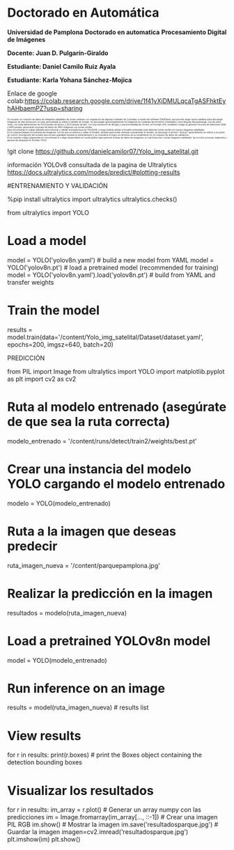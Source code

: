 # Doctorado en Automática
**Universidad de Pamplona**
**Doctorado en automatica**
**Procesamiento Digital de Imágenes**

**Docente: Juan D. Pulgarín-Giraldo**

**Estudiante: Daniel Camilo Ruiz Ayala**

**Estudiante: Karla Yohana Sánchez-Mojica**

Enlace de google colab:https://colab.research.google.com/drive/1f41yXjDMULqcaTgASFhktEyhAHbaemPZ?usp=sharing

<div style="font-size: 5px;">Se recopilo un conjunto de datos de imágenes satelitales de zonas urbanas con vegetación de algunas ciudades de Colombia, a través del software SASPlanet, que permite elegir varios satélites para descargar imágenes de alta resolución; en esta oportunidad se utiliza el satélite de Google. Se descargan aproximadamente 52 imágenes de ciudades del territorio Colombiano como Bogotá, Bucaramanga, Cúcuta entra otras, con unas dimensiones de 5333 pixeles de ancho y 2573 pixeles de alto, con una resolución de 96 ppp y una profundidad de 24 bits, en formato JPG, mediante código se generan recortes de dimensión (640 x 640) pixeles, generando una base de datos de 1462 imágenes con zonas verdes.</div>

<div style="font-size: 5px;">Aqui encontraras el codigo utilizado para entrenar y validar la arquitectura de YOLOnV8, y luego podras utilizar el modelo entrenado para detectar zonas verdes en nuevas imagenes satelitales.</div>

<div style="font-size: 5px;">En la carpeta Dataset encontraras las imagenes con las que se entreno y valido el modelo, tambien para evitar entrenar nuevamente el modelo, se descargo el archivo "best.pt" generalmente se refiere a un punto de control (checkpoint) del modelo que ha sido guardado durante el entrenamiento y se considera el mejor en términos de su rendimiento en un conjunto de datos de validación.</div>

<div style="font-size: 5px;">En la carpeta codigo_segmentacion encontraras el codigo desarrollado en conda python para generar la base de datos de imagenes, el cual toma una o varias imagenes satelitales, las recorta, procesa, segmenta y genera las etiquetas en formato YOLO.</div>


!git clone https://github.com/danielcamilor07/Yolo_img_satelital.git

información YOLOv8 consultada de la pagina de Ultralytics
https://docs.ultralytics.com/modes/predict/#plotting-results

#ENTRENAMIENTO Y VALIDACIÓN

%pip install ultralytics
import ultralytics
ultralytics.checks()

from ultralytics import YOLO

# Load a model
model = YOLO('yolov8n.yaml')  # build a new model from YAML
model = YOLO('yolov8n.pt')  # load a pretrained model (recommended for training)
model = YOLO('yolov8n.yaml').load('yolov8n.pt')  # build from YAML and transfer weights

# Train the model
results = model.train(data='/content/Yolo_img_satelital/Dataset/dataset.yaml', epochs=200, imgsz=640, batch=20)

PREDICCIÓN

from PIL import Image
from ultralytics import YOLO
import matplotlib.pyplot as plt
import cv2 as cv2

# Ruta al modelo entrenado (asegúrate de que sea la ruta correcta)
modelo_entrenado = '/content/runs/detect/train2/weights/best.pt'

# Crear una instancia del modelo YOLO cargando el modelo entrenado
modelo = YOLO(modelo_entrenado)

# Ruta a la imagen que deseas predecir
ruta_imagen_nueva = '/content/parquepamplona.jpg'

# Realizar la predicción en la imagen
resultados = modelo(ruta_imagen_nueva)

# Load a pretrained YOLOv8n model
model = YOLO(modelo_entrenado)

# Run inference on an image
results = model(ruta_imagen_nueva)  # results list

# View results
for r in results:
    print(r.boxes)  # print the Boxes object containing the detection bounding boxes

# Visualizar los resultados
for r in results:
    im_array = r.plot()  # Generar un array numpy con las predicciones
    im = Image.fromarray(im_array[..., ::-1])  # Crear una imagen PIL RGB
    im.show()  # Mostrar la imagen
    im.save('resultadosparque.jpg')  # Guardar la imagen
    imagen=cv2.imread('resultadosparque.jpg')
    plt.imshow(im)
    plt.show()

